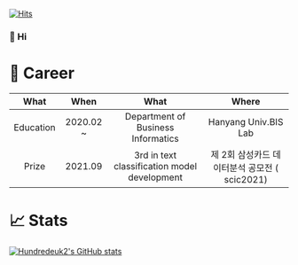 [![Hits](https://hits.seeyoufarm.com/api/count/incr/badge.svg?url=https%3A%2F%2Fgithub.com%2Fhundredeuk2&count_bg=%2379C83D&title_bg=%23555555&icon=trustpilot.svg&icon_color=%23FF0000&title=hits&edge_flat=false)](https://hits.seeyoufarm.com)

### :wave: Hi


# :page_facing_up: Career
|    What   |    When   |                 What               |         Where        |
|:---------:|:---------:|:----------------------------------:|:--------------------:|
| Education | 2020.02 ~ | Department of Business Informatics | Hanyang Univ.BIS Lab |
| Prize     | 2021.09   | 3rd in text classification model development | 제 2회 삼성카드 데이터분석 공모전 ( scic2021) |

# :chart_with_upwards_trend: Stats
[![Hundredeuk2's GitHub stats](https://github-readme-stats.vercel.app/api?username=hundredeuk2)](https://github.com/anuraghazra/github-readme-stats)
